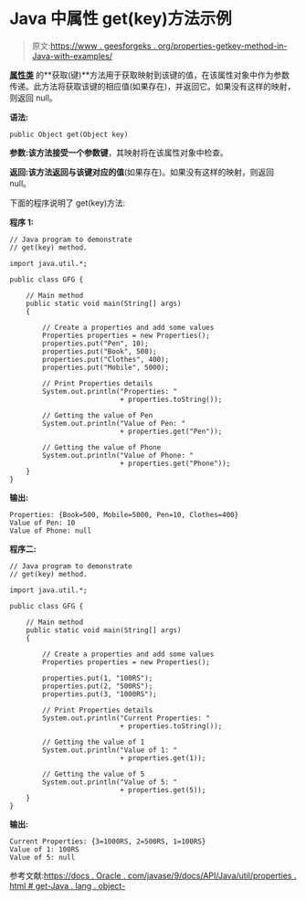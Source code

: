 # Java 中属性 get(key)方法示例

> 原文:[https://www . geesforgeks . org/properties-getkey-method-in-Java-with-examples/](https://www.geeksforgeeks.org/properties-getkey-method-in-java-with-examples/)

**[属性类](https://www.geeksforgeeks.org/java-util-properties-class-java/)** 的**获取(键)**方法用于获取映射到该键的值，在该属性对象中作为参数传递。此方法将获取该键的相应值(如果存在)，并返回它。如果没有这样的映射，则返回 null。

**语法:**

```
public Object get(Object key)
```

**参数:**该方法接受一个参数**键**，其映射将在该属性对象中检查。

**返回:**该方法返回与该键对应的**值**(如果存在)。如果没有这样的映射，则返回 null。

下面的程序说明了 get(key)方法:

**程序 1:**

```
// Java program to demonstrate
// get(key) method.

import java.util.*;

public class GFG {

    // Main method
    public static void main(String[] args)
    {

        // Create a properties and add some values
        Properties properties = new Properties();
        properties.put("Pen", 10);
        properties.put("Book", 500);
        properties.put("Clothes", 400);
        properties.put("Mobile", 5000);

        // Print Properties details
        System.out.println("Properties: "
                           + properties.toString());

        // Getting the value of Pen
        System.out.println("Value of Pen: "
                           + properties.get("Pen"));

        // Getting the value of Phone
        System.out.println("Value of Phone: "
                           + properties.get("Phone"));
    }
}
```

**输出:**

```
Properties: {Book=500, Mobile=5000, Pen=10, Clothes=400}
Value of Pen: 10
Value of Phone: null

```

**程序二:**

```
// Java program to demonstrate
// get(key) method.

import java.util.*;

public class GFG {

    // Main method
    public static void main(String[] args)
    {

        // Create a properties and add some values
        Properties properties = new Properties();

        properties.put(1, "100RS");
        properties.put(2, "500RS");
        properties.put(3, "1000RS");

        // Print Properties details
        System.out.println("Current Properties: "
                           + properties.toString());

        // Getting the value of 1
        System.out.println("Value of 1: "
                           + properties.get(1));

        // Getting the value of 5
        System.out.println("Value of 5: "
                           + properties.get(5));
    }
}
```

**输出:**

```
Current Properties: {3=1000RS, 2=500RS, 1=100RS}
Value of 1: 100RS
Value of 5: null

```

参考文献:[https://docs . Oracle . com/javase/9/docs/API/Java/util/properties . html # get-Java . lang . object-](https://docs.oracle.com/javase/9/docs/api/java/util/Properties.html#get-java.lang.Object-)